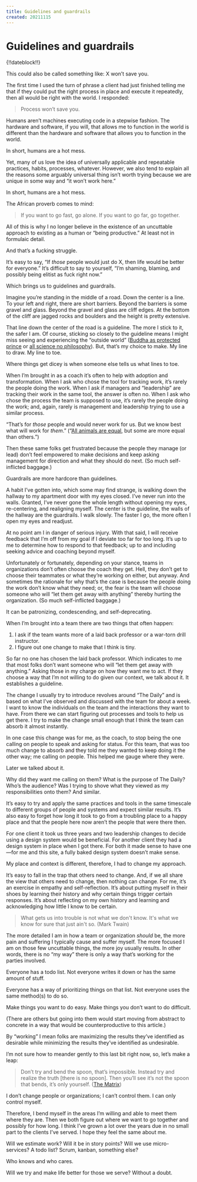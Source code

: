 ```yaml
---
title: Guidelines and guardrails 
created: 20211115
---
```


# Guidelines and guardrails 

{!!dateblock!!}

This could also be called something like: X won’t save you. 

The first time I used the turn of phrase a client had just finished telling me that if they could put the right process in place and execute it repeatedly, then all would be right with the world. I responded:

> Process won’t save you.

Humans aren’t machines executing code in a stepwise fashion. The hardware and software, if you will, that allows me to function in the world is different than the hardware and software that allows you to function in the world. 

In short, humans are a hot mess.

Yet, many of us love the idea of universally applicable and repeatable practices, habits, processes, whatever. However, we also tend to explain all the reasons some arguably universal thing isn’t worth trying because we are unique in some way and “it won’t work here.”

In short, humans are a hot mess.

The African proverb comes to mind:

> If you want to go fast, go alone. If you want to go far, go together.

All of this is why I no longer believe in the existence of an uncuttable approach to existing as a human or “being productive.” At least not in formulaic detail. 

And that’s a fucking struggle. 

It’s easy to say, “If *those* people would just do X, then life would be better for everyone.” It’s difficult to say to yourself, “I’m shaming, blaming, and possibly being elitist as fuck right now.”

Which brings us to guidelines and guardrails.

Imagine you’re standing in the middle of a road. Down the center is a line. To your left and right, there are short barriers. Beyond the barriers is some gravel and glass. Beyond the gravel and glass are cliff edges. At the bottom of the cliff are jagged rocks and boulders and the height is pretty extensive.

That line down the center of the road is a guideline. The more I stick to it, the safer I am. Of course, sticking so closely to the guideline means I might miss seeing and experiencing the “outside world” ([Buddha as protected prince](https://en.m.wikipedia.org/wiki/Gautama_Buddha) or [all science no philosophy](https://m.imdb.com/title/tt0089886/)). But, that’s my choice to make. My line to draw. My line to toe.

Where things get dicey is when someone else tells us what lines to toe. 

When I’m brought in as a coach it’s often to help with adoption and transformation. When I ask who chose the tool for tracking work, it’s rarely the people doing the work. When I ask if managers and “leadership” are tracking their work in the same tool, the answer is often no. When I ask who chose the process the team is supposed to use, it’s rarely the people doing the work; and, again, rarely is management and leadership trying to use a similar process.

“That’s for *those* people and would never work for us. But we know best what will work for *them*.” (“[All animals are equal](https://en.m.wikipedia.org/wiki/Animal_Farm), but some are more equal than others.”)

Then these same folks get frustrated because the people they manage (or lead) don’t feel empowered to make decisions and keep asking management for direction and what they should do next. (So much self-inflicted baggage.)

Guardrails are more hardcore than guidelines. 

A habit I’ve gotten into, which some may find strange, is walking down the hallway to my apartment door with my eyes closed. I’ve never run into the walls. Granted, I’ve never gone the whole length without opening my eyes, re-centering, and realigning myself. The center is the guideline, the walls of the hallway are the guardrails. I walk slowly. The faster I go, the more often I open my eyes and readjust.

At no point am I in danger of serious injury. With that said, I will receive feedback that I’m off from my goal if I deviate too far for too long. It’s up to me to determine how to respond to that feedback; up to and including seeking advice and coaching beyond myself.

Unfortunately or fortunately, depending on your stance, teams in organizations don’t often choose the coach they get. Hell, they don’t get to choose their teammates or what they’re working on either, but anyway. And sometimes the rationale for why that’s the case is because the people doing the work don’t know what they need; or, the fear is the team will choose someone who will “let them get away with anything” thereby hurting the organization. (So much self-inflicted baggage.)

It can be patronizing, condescending, and self-deprecating.

When I’m brought into a team there are two things that often happen:

1. I ask if the team wants more of a laid back professor or a war-torn drill instructor.
2. I figure out one change to make that I think is tiny.

So far no one has chosen the laid back professor. Which indicates to me that most folks don’t want someone who will “let them get away with anything.” Asking those in my charge on how they want me to act. If they choose a way that I’m not willing to do given our context, we talk about it. It establishes a guideline.

The change I usually try to introduce revolves around “The Daily” and is based on what I’ve observed and discussed with the team for about a week. I want to know the individuals on the team and the interactions they want to have. From there we can start figuring out processes and tools to help us get there. I try to make the change small enough that I think the team can absorb it almost instantly.

In one case this change was for me, as the coach, to stop being the one calling on people to speak and asking for status. For this team, that was too much change to absorb and they told me they wanted to keep doing it the other way; me calling on people. This helped me gauge where they were.

Later we talked about it.

Why did they want me calling on them? What is the purpose of The Daily? Who’s the audience? Was I trying to shove what they viewed as my responsibilities onto them? And similar.

It’s easy to try and apply the same practices and tools in the same timescale to different groups of people and systems and expect similar results. It’s also easy to forget how long it took to go from a troubling place to a happy place and that the people here now aren’t the people that were there then.

For one client it took us three years and two leadership changes to decide using a design system would be beneficial. For another client they had a design system in place when I got there. For both it made sense to have one—for me and this site, a fully baked design system doesn’t make sense.

My place and context is different, therefore, I had to change my approach.

It’s easy to fall in the trap that others need to change. And, if we all share the view that others need to change, then nothing can change. For me, it’s an exercise in empathy and self-reflection. It’s about putting myself in their shoes by learning their history and why certain things trigger certain responses. It’s about reflecting on my own history and learning and acknowledging how little I know to be certain.

> What gets us into trouble is not what we don't know. It's what we know for sure that just ain't so. (Mark Twain)

The more detailed I am in how a team or organization *should* be, the more pain and suffering I typically cause and suffer myself. The more focused I am on those few uncuttable things, the more joy usually results. In other words, there is no “my way” there is only a way that’s working for the parties involved.

Everyone has a todo list. Not everyone writes it down or has the same amount of stuff.

Everyone has a way of prioritizing things on that list. Not everyone uses the same method(s) to do so.

Make things you want to do easy. Make things you don’t want to do difficult.

(There are others but going into them would start moving from abstract to concrete in a way that would be counterproductive to this article.)

By “working” I mean folks are maximizing the results they’ve identified as desirable while minimizing the results they’ve identified as undesirable.

I’m not sure how to meander gently to this last bit right now, so, let’s make a leap:

> Don’t try and bend the spoon, that’s impossible. Instead try and realize the truth [there is no spoon]. Then you’ll see it’s not the spoon that bends, it’s only yourself. ([The Matrix](https://youtu.be/uAXtO5dMqEI))

I don’t change people or organizations; I can’t control them. I can only control myself. 

Therefore, I bend myself in the areas I’m willing and able to meet them where they are. Then we both figure out where we want to go together and possibly for how long. I think I’ve grown a lot over the years due in no small part to the clients I’ve served. I hope they feel the same about me.

Will we estimate work? Will it be in story points? Will we use micro-services? A todo list? Scrum, kanban, something else?

Who knows and who cares.

Will we try and make life better for those we serve? Without a doubt.
